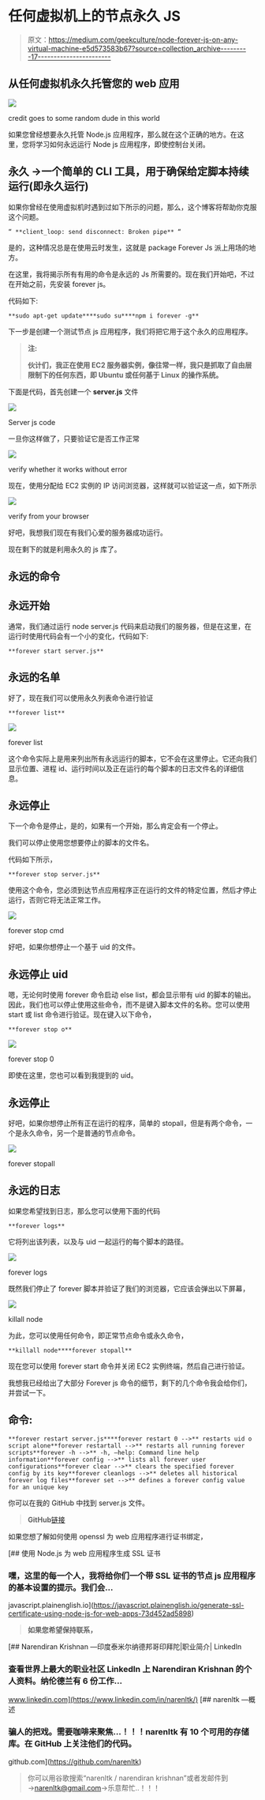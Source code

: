 # 任何虚拟机上的节点永久 JS

> 原文：<https://medium.com/geekculture/node-forever-js-on-any-virtual-machine-e5d573583b67?source=collection_archive---------17----------------------->

## 从任何虚拟机永久托管您的 web 应用

![](img/0dc917580dbb95b0173af5892a9a8d51.png)

credit goes to some random dude in this world

如果您曾经想要永久托管 Node.js 应用程序，那么就在这个正确的地方。在这里，您将学习如何永远运行 Node js 应用程序，即使控制台关闭。

## **永久** →一个简单的 CLI 工具，用于确保给定脚本持续运行(即永久运行)

如果你曾经在使用虚拟机时遇到过如下所示的问题，那么，这个博客将帮助你克服这个问题。

```
“ **client_loop: send disconnect: Broken pipe** “
```

是的，这种情况总是在使用云时发生，这就是 package Forever Js 派上用场的地方。

在这里，我将揭示所有有用的命令是永远的 Js 所需要的。现在我们开始吧，不过在开始之前，先安装 forever js。

代码如下:

```
**sudo apt-get update****sudo su****npm i forever -g**
```

下一步是创建一个测试节点 js 应用程序，我们将把它用于这个永久的应用程序。

> **注:**
> 
> **伙计们，我正在使用 EC2 服务器实例，像往常一样，我只是抓取了自由层限制下的任何东西，即 Ubuntu 或任何基于 Linux 的操作系统。**

下面是代码，首先创建一个 **server.js** 文件

![](img/c51ddb5d1a88f2c382a839f50c49a396.png)

Server js code

一旦你这样做了，只要验证它是否工作正常

![](img/b732167bad8dd5029ccf86ce666d614d.png)

verify whether it works without error

现在，使用分配给 EC2 实例的 IP 访问浏览器，这样就可以验证这一点，如下所示

![](img/cd8dbd803e822b0894a0a4e1fe5a4f43.png)

verify from your browser

好吧，我想我们现在有我们心爱的服务器成功运行。

现在剩下的就是利用永久的 js 库了。

## **永远的命令**

## **永远开始**

通常，我们通过运行 node server.js 代码来启动我们的服务器，但是在这里，在运行时使用代码会有一个小的变化，代码如下:

```
**forever start server.js**
```

## **永远的名单**

好了，现在我们可以使用永久列表命令进行验证

```
**forever list**
```

![](img/0c26da3169f514fca7cbfb4c23b3cb2b.png)

forever list

这个命令实际上是用来列出所有永远运行的脚本，它不会在这里停止。它还向我们显示位置、进程 id、运行时间以及正在运行的每个脚本的日志文件名的详细信息。

## **永远停止**

下一个命令是停止，是的，如果有一个开始，那么肯定会有一个停止。

我们可以停止使用您想要停止的脚本的文件名。

代码如下所示，

```
**forever stop server.js**
```

使用这个命令，您必须到达节点应用程序正在运行的文件的特定位置，然后才停止运行，否则它将无法正常工作。

![](img/f61a4811f4dc4eb51f21eab63e6081c0.png)

forever stop cmd

好吧，如果你想停止一个基于 uid 的文件。

## **永远停止 uid**

嗯，无论何时使用 forever 命令启动 else list，都会显示带有 uid 的脚本的输出。因此，我们也可以停止使用这些命令，而不是键入脚本文件的名称。您可以使用 start 或 list 命令进行验证。现在键入以下命令，

```
**forever stop o**
```

![](img/c12f02c0232389bbbc2687b4949fa476.png)

forever stop 0

即使在这里，您也可以看到我提到的 uid。

## **永远停止**

好吧，如果你想停止所有正在运行的程序，简单的 stopall，但是有两个命令，一个是永久命令，另一个是普通的节点命令。

![](img/a31bde181ca71834657efbf4ba537df3.png)

forever stopall

## **永远的日志**

如果您希望找到日志，那么您可以使用下面的代码

```
**forever logs**
```

它将列出该列表，以及与 uid 一起运行的每个脚本的路径。

![](img/d3fabe182606b64b2b6575c92eec2ddd.png)

forever logs

既然我们停止了 forever 脚本并验证了我们的浏览器，它应该会弹出以下屏幕，

![](img/fb6697ef80747bf03c9b68ea88bfcf9c.png)

killall node

为此，您可以使用任何命令，即正常节点命令或永久命令，

```
**killall node****forever stopall**
```

现在您可以使用 forever start 命令并关闭 EC2 实例终端，然后自己进行验证。

我想我已经给出了大部分 Forever js 命令的细节，剩下的几个命令我会给你们，并尝试一下。

## 命令:

```
**forever restart server.js****forever restart 0 -->** restarts uid o script alone**forever restartall -->** restarts all running forever scripts**forever -h -->** -h, –help: Command line help information**forever config -->** lists all forever user configurations**forever clear -->** clears the specified forever config by its key**forever cleanlogs -->** deletes all historical forever log files**forever set -->** defines a forever config value for an unique key
```

你可以在我的 GitHub 中找到 server.js 文件。

> **GitHub**[链接 ](https://github.com/narenltk/forever_node_js)

如果您想了解如何使用 openssl 为 web 应用程序进行证书绑定，

[](https://javascript.plainenglish.io/generate-ssl-certificate-using-node-js-for-web-apps-73d452ad5898) [## 使用 Node.js 为 web 应用程序生成 SSL 证书

### 嘿，这里的每一个人，我将给你们一个带 SSL 证书的节点 js 应用程序的基本设置的提示。我们会…

javascript.plainenglish.io](https://javascript.plainenglish.io/generate-ssl-certificate-using-node-js-for-web-apps-73d452ad5898) 

> **如果您希望保持联系，**

[](https://www.linkedin.com/in/narenltk/) [## Narendiran Krishnan —印度泰米尔纳德邦哥印拜陀|职业简介| LinkedIn

### 查看世界上最大的职业社区 LinkedIn 上 Narendiran Krishnan 的个人资料。纳伦德兰有 6 份工作…

www.linkedin.com](https://www.linkedin.com/in/narenltk/) [](https://github.com/narenltk) [## narenltk —概述

### 骗人的把戏。需要咖啡来聚焦…！！！narenltk 有 10 个可用的存储库。在 GitHub 上关注他们的代码。

github.com](https://github.com/narenltk) 

> 你可以用谷歌搜索“narenltk / narendiran krishnan”或者发邮件到→narenltk@gmail.com→乐意帮忙..！！！